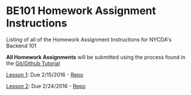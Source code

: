 # BE101 Homework Assignment Instructions
Listing of all of the Homework Assignment Instructions for NYCDA's Backend 101

**All Homework Assignments** will be submitted using the process found in the [Git/Github Tutorial](https://github.com/BE101KG/homework-assignment-instructions/blob/master/git_github_tutorial.pdf)

[Lesson 1](https://github.com/BE101KG/homework-assignment-instructions/blob/master/lesson_01.md): Due 2/15/2016  - [Repo](https://github.com/BE101KG/lesson-01-homework)

[Lesson 2](https://github.com/BE101KG/homework-assignment-instructions/blob/master/lesson_02.md): Due 2/24/2016  - [Repo](https://github.com/BE101KG/lesson-02-homework)
